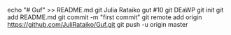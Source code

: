 echo "# Guf" >> README.md
git Julia Rataiko
gut #10
git DEaWP
git init
git add README.md
git commit -m "first commit"
git remote add origin https://github.com/JuliRataiko/Guf.git
git push -u origin master
